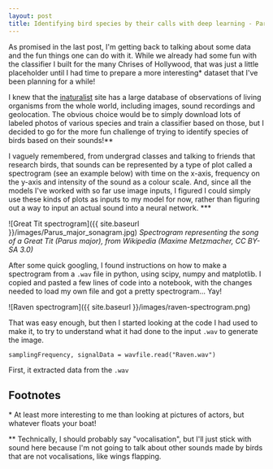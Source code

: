 ```yaml
---
layout: post
title: Identifying bird species by their calls with deep learning - Part 1, Dataset Construction
---
```


As promised in the last post, I'm getting back to talking about some data and the fun things one can do with it. While we already had some fun with the classifier I built for the many Chrises of Hollywood, that was just a little placeholder until I had time to prepare a more interesting\* dataset that I've been planning for a while!

I knew that the [inaturalist](https://www.inaturalist.org/observations) site has a large database of observations of living organisms from the whole world, including images, sound recordings and geolocation. The obvious choice would be to simply download lots of labeled photos of various species and train a classifier based on those, but I decided to go for the more fun challenge of trying to identify species of birds based on their sounds!\*\*

I vaguely remembered, from undergrad classes and talking to friends that research birds, that sounds can be represented by a type of plot called a spectrogram (see an example below) with time on the x-axis, frequency on the y-axis and intensity of the sound as a colour scale. And, since all the models I've worked with so far use image inputs, I figured I could simply use these kinds of plots as inputs to my model for now, rather than figuring out a way to input an actual sound into a neural network. \*\*\*

![Great Tit spectrogram]({{ site.baseurl }}/images/Parus_major_sonagram.jpg)
*Spectrogram representing the song of a Great Tit (Parus major), from Wikipedia (Maxime Metzmacher, CC BY-SA 3.0)*

After some quick googling, I found instructions on how to make a spectrogram from a `.wav` file in python, using scipy, numpy and matplotlib. I copied and pasted a few lines of code into a notebook, with the changes needed to load my own file and got a pretty spectrogram... Yay!

![Raven spectrogram]({{ site.baseurl }}/images/raven-spectrogram.png)

That was easy enough, but then I started looking at the code I had used to make it, to try to understand what it had done to the input `.wav` to generate the image.

```
samplingFrequency, signalData = wavfile.read("Raven.wav")
```

First, it extracted data from the `.wav`


## Footnotes
\* At least more interesting to me than looking at pictures of actors, but whatever floats your boat!

\*\* Technically, I should probably say "vocalisation", but I'll just stick with sound here because I'm not going to talk about other sounds made by birds that are not vocalisations, like wings flapping.
